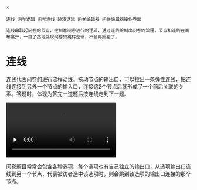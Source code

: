 ```index
3
```
```tag
连线 问卷逻辑 问卷连线 跳转逻辑 问卷编辑器 问卷编辑器操作界面
```
```summary
连线串联起问卷的节点，控制着问卷进行的逻辑，通过连线绘制出问卷的流程，节点和连线在画布展开，一目了然地展现问卷的跳转逻辑，不会再搞错了。
```
# 连线
连线代表问卷的进行流程动线。拖动节点的输出口，可以拉出一条弹性连线，把连线连接到另外一个节点的输入口，连接这2个节点后就形成了一个前后关联的关系。答题时，体现为答完一道题后按连线走到下一题。

<video id="video" controls="" preload="none">
    <source id="mp4" src="https://media.choiceform.com/doc-help/zh-cn/design/layout/canvas/connect.mp4" type="video/mp4">
</video>

问卷题目常常会包含各种选项，每个选项也有自己独立的输出口，从选项输出口连线到另一个节点，代表被访者选中该选项时，则会跳到该选项的输出口连接的那个节点。
